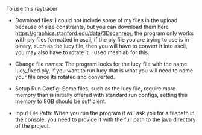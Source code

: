 To use this raytracer
- Download files: I could not include some of my files in the upload because of size constraints, but you can download them here https://graphics.stanford.edu/data/3Dscanrep/, the program only works
with ply files formatted in ascii, if the ply file you are trying to use is in binary, such as the lucy file, then you will have to convert it into ascii, you may also have to rotate it, i used meshlab for this.

- Change file names: The program looks for the lucy file with the name lucy_fixed.ply, if you want to run lucy that is what you will need to name your file once its rotated and converted.

- Setup Run Config: Some files, such as the lucy file, require more memory than is initially offered with standard run configs, setting this memory to 8GB should be sufficient.

- Input File Path: When you run the program it will ask you for a filepath in the console, you need to provide it with the full path to the java directory of the project.
